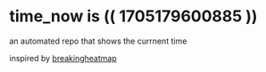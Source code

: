 # time_now is (( 1705179600885 ))

an automated repo that shows the currnent time

inspired by [breakingheatmap](https://github.com/breakingheatmap/breakingheatmap)